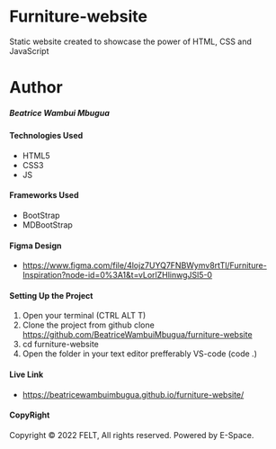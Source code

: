 # Furniture-website
Static website created to showcase the power of HTML, CSS and JavaScript

# Author

##### Beatrice Wambui Mbugua

#### Technologies Used

* HTML5
* CSS3 
* JS

#### Frameworks Used

* BootStrap
* MDBootStrap 

#### Figma Design

* https://www.figma.com/file/4lojz7UYQ7FNBWymv8rtTl/Furniture-Inspiration?node-id=0%3A1&t=vLorlZHlinwgJSl5-0

#### Setting Up the Project

1. Open your terminal (CTRL ALT T)
2. Clone the project from github clone https://github.com/BeatriceWambuiMbugua/furniture-website
3. cd furniture-website
4. Open the folder in your text editor prefferably VS-code (code .)

#### Live Link

* https://beatricewambuimbugua.github.io/furniture-website/

#### CopyRight

Copyright © 2022 FELT, All rights reserved. Powered by E-Space.

